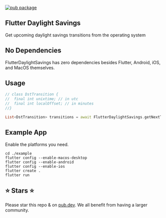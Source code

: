 [![pub package](https://img.shields.io/pub/v/flutter_daylight_savings.svg)](https://pub.dartlang.org/packages/flutter_daylight_savings)

## Flutter Daylight Savings

Get upcoming daylight savings transitions from the operating system

## No Dependencies

FlutterDaylightSavings has zero dependencies besides Flutter, Android, iOS, and MacOS themselves.

## Usage

```dart
// class DstTransition {
//  final int unixtime; // in utc
//  final int localOffset; // in minutes
//}

List<DstTransition> transitions = await FlutterDaylightSavings.getNextTransitions(count: 50);
```

## Example App

Enable the platforms you need.

```
cd ./example                      
flutter config --enable-macos-desktop                                                      
flutter config --enable-android 
flutter config --enable-ios 
flutter create .
flutter run
```

## ⭐ Stars ⭐

Please star this repo & on [pub.dev](https://pub.dev/packages/flutter_daylight_savings). We all benefit from having a larger community.



